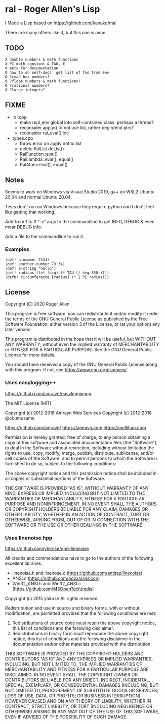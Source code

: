 # ral - Roger Allen's Lisp

I Made a Lisp based on https://github.com/kanaka/mal

There are many others like it, but this one is mine.

## TODO
```
X double numbers & math functions
X PI math constant & TAU, E
O meta for documentation
O how to do self-doc?  get list of fns from env
O ?read hex numbers?
O ?float numbers & math functions?
O ?rational numbers?
O ?large integers?
```
## FIXME

- ral.cpp
  - make repl_env global into self-contained class. perhaps a thread? 
  - reconsider apply() to not use list, rather begin/end ptrs?
  - reconsider ral_eval() loc
- types.cpp
  - throw error on apply not to list
  - delete RalList doList()
  - RalFunction::eval()
  - RalLambda::eval(), equal()
  - RalAtom::eval(), equal()


## Notes

Seems to work on Windows via Visual Studio 2019, g++ on WSL2 Ubuntu 20.04 and normal Ubuntu 20.04.

Tests don't run on Windows because they require python and I don't feel like getting that working.

Add from 1 to 3 "-v" args to the commandline to get INFO, DEBUG & even moar DEBUG info.

Add a file to the commandline to run it.

### Examples
``` 
(def! a-number 7334)
(def! another-number 73.34)
(def! a-string "hello")
(def! radians (fn* (deg) (* TAU (/ deg 360.))))
(defn! circumference [radius] (* 2 PI radius)))
```
## License

Copyright (C) 2020 Roger Allen

This program is free software: you can redistribute it and/or modify
it under the terms of the GNU General Public License as published by
the Free Software Foundation, either version 3 of the License, or
(at your option) any later version.

This program is distributed in the hope that it will be useful,
but WITHOUT ANY WARRANTY; without even the implied warranty of
MERCHANTABILITY or FITNESS FOR A PARTICULAR PURPOSE.  See the
GNU General Public License for more details.

You should have received a copy of the GNU General Public License
along with this program.  If not, see <https://www.gnu.org/licenses/>.

### Uses easylogging++

https://github.com/amrayn/easyloggingpp

The MIT License (MIT)

Copyright (c) 2012-2018 Amrayn Web Services
Copyright (c) 2012-2018 @abumusamq

https://github.com/amrayn/
https://amrayn.com
https://muflihun.com

Permission is hereby granted, free of charge, to any person obtaining a copy of
this software and associated documentation files (the "Software"), to deal in
the Software without restriction, including without limitation the rights to
use, copy, modify, merge, publish, distribute, sublicense, and/or sell copies of
the Software, and to permit persons to whom the Software is furnished to do so,
subject to the following conditions:

The above copyright notice and this permission notice shall be included in all
copies or substantial portions of the Software.

THE SOFTWARE IS PROVIDED "AS IS", WITHOUT WARRANTY OF ANY KIND, EXPRESS OR
IMPLIED, INCLUDING BUT NOT LIMITED TO THE WARRANTIES OF MERCHANTABILITY, FITNESS
FOR A PARTICULAR PURPOSE AND NONINFRINGEMENT. IN NO EVENT SHALL THE AUTHORS OR
COPYRIGHT HOLDERS BE LIABLE FOR ANY CLAIM, DAMAGES OR OTHER LIABILITY, WHETHER
IN AN ACTION OF CONTRACT, TORT OR OTHERWISE, ARISING FROM, OUT OF OR IN
CONNECTION WITH THE SOFTWARE OR THE USE OR OTHER DEALINGS IN THE SOFTWARE.

### Uses linenoise.hpp

https://github.com/yhirose/cpp-linenoise

All credits and commendations have to go to the authors of the
following excellent libraries.

 - linenoise.h and linenose.c (https://github.com/antirez/linenoise)
 - ANSI.c (https://github.com/adoxa/ansicon)
 - Win32_ANSI.h and Win32_ANSI.c (https://github.com/MSOpenTech/redis)

Copyright (c) 2015 yhirose
All rights reserved.
  
Redistribution and use in source and binary forms, with or without
modification, are permitted provided that the following conditions are met:
  
1. Redistributions of source code must retain the above copyright notice, this 
   list of conditions and the following disclaimer.
2. Redistributions in binary form must reproduce the above copyright notice,
   this list of conditions and the following disclaimer in the documentation
   and/or other materials provided with the distribution.
  
THIS SOFTWARE IS PROVIDED BY THE COPYRIGHT HOLDERS AND CONTRIBUTORS "AS IS" AND
ANY EXPRESS OR IMPLIED WARRANTIES, INCLUDING, BUT NOT LIMITED TO, THE IMPLIED
WARRANTIES OF MERCHANTABILITY AND FITNESS FOR A PARTICULAR PURPOSE ARE
DISCLAIMED. IN NO EVENT SHALL THE COPYRIGHT OWNER OR CONTRIBUTORS BE LIABLE FOR
ANY DIRECT, INDIRECT, INCIDENTAL, SPECIAL, EXEMPLARY, OR CONSEQUENTIAL DAMAGES
(INCLUDING, BUT NOT LIMITED TO, PROCUREMENT OF SUBSTITUTE GOODS OR SERVICES;
LOSS OF USE, DATA, OR PROFITS; OR BUSINESS INTERRUPTION) HOWEVER CAUSED AND
ON ANY THEORY OF LIABILITY, WHETHER IN CONTRACT, STRICT LIABILITY, OR TORT
(INCLUDING NEGLIGENCE OR OTHERWISE) ARISING IN ANY WAY OUT OF THE USE OF THIS
SOFTWARE, EVEN IF ADVISED OF THE POSSIBILITY OF SUCH DAMAGE.